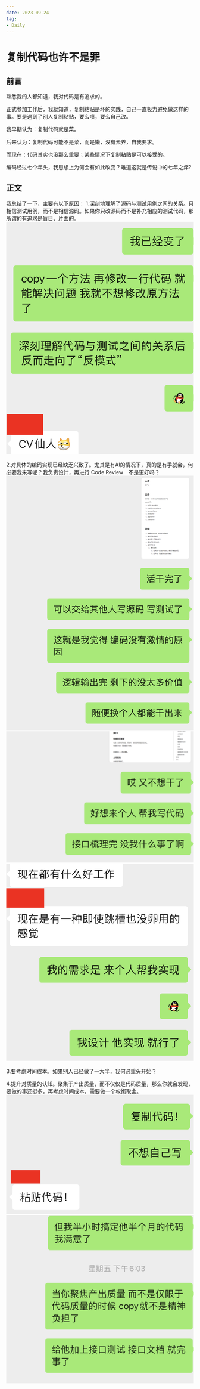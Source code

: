 ```yaml
---
date: 2023-09-24
tag:
- Daily
---
```


# 复制代码也许不是罪
## 前言
熟悉我的人都知道，我对代码是有追求的。

正式参加工作后，我就知道，复制粘贴是坏的实践，自己一直极力避免做这样的事。要是遇到了别人复制粘贴，要么喷，要么自己改。

我早期认为：复制代码就是菜。

后来认为：复制代码可能不是菜，而是懒，没有素养，自我要求。

而现在：代码其实也没那么重要；某些情况下复制粘贴是可以接受的。

编码经过七个年头，我思想上为何会有如此改变？难道这就是传说中的七年之痒?

<!-- more -->
## 正文
我总结了一下，主要有以下原因：
1.深刻地理解了源码与测试用例之间的关系。只相信测试用例，而不是相信源码。如果你只改源码而不是补充相应的测试代码，那所谓的有追求是盲目、片面的。
![](https://raw.githubusercontent.com/levy9527/image-holder/main/md-image-kit/1695539128677-28080825-d512-41fe-85e4-6a56553d25f1.jpeg)

2.对具体的编码实现已经缺乏兴致了。尤其是有AI的情况下，真的是有手就会，何必要我来写呢？我负责设计，再进行 Code Review　不是更好吗？
![](https://raw.githubusercontent.com/levy9527/image-holder/main/md-image-kit/2023-09-24-IMG_2577.jpg)
![](https://raw.githubusercontent.com/levy9527/image-holder/main/md-image-kit/2023-09-24-IMG_2578.jpg)
![](https://raw.githubusercontent.com/levy9527/image-holder/main/md-image-kit/2023-09-24-IMG_2579.jpg)

3.要考虑时间成本。如果别人已经做了一大半，我何必重头开始？

4.提升对质量的认知。聚集于产出质量，而不仅仅是代码质量，那么你就会发现，要做的事还挺多，再考虑时间成本，需要做一个权衡取舍。
![](https://raw.githubusercontent.com/levy9527/image-holder/main/md-image-kit/1695539182620-f3e4d2e3-bd24-4211-bb61-f5104b0e7ef3.jpeg)
![](https://raw.githubusercontent.com/levy9527/image-holder/main/md-image-kit/1695539182844-04210738-e753-43c8-8917-a1c98e8f4d77.jpeg)

